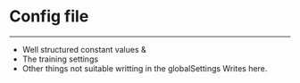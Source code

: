 # Config file
---
* Well structured constant values &
* The training settings
* Other things not suitable writting in the globalSettings
Writes here. 
